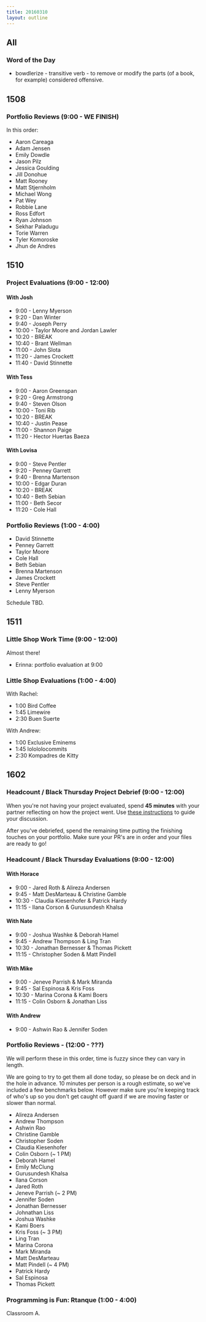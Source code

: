 ```yaml
---
title: 20160310
layout: outline
---
```


## All

### Word of the Day

* bowdlerize - transitive verb - to remove or modify the parts (of a book,
for example) considered offensive.


## 1508

### Portfolio Reviews (9:00 - WE FINISH)

In this order:

* Aaron Careaga
* Adam Jensen
* Emily Dowdle
* Jason Pilz
* Jessica Goulding
* Jill Donohue
* Matt Rooney
* Matt Stjernholm
* Michael Wong
* Pat Wey
* Robbie Lane
* Ross Edfort
* Ryan Johnson
* Sekhar Paladugu
* Torie Warren
* Tyler Komoroske
* Jhun de Andres

## 1510

### Project Evaluations (9:00 - 12:00)

#### With Josh
* 9:00 - Lenny Myerson
* 9:20 - Dan Winter
* 9:40 - Joseph Perry
* 10:00 - Taylor Moore and Jordan Lawler
* 10:20 - BREAK
* 10:40 - Brant Wellman
* 11:00 - John Slota
* 11:20 - James Crockett
* 11:40 - David Stinnette

#### With Tess
* 9:00 - Aaron Greenspan
* 9:20 - Greg Armstrong
* 9:40 - Steven Olson
* 10:00 - Toni Rib
* 10:20 - BREAK
* 10:40 - Justin Pease
* 11:00 - Shannon Paige
* 11:20 - Hector Huertas Baeza

#### With Lovisa
* 9:00 - Steve Pentler
* 9:20 - Penney Garrett
* 9:40 - Brenna Martenson
* 10:00 - Edgar Duran
* 10:20 - BREAK
* 10:40 - Beth Sebian
* 11:00 - Beth Secor
* 11:20 - Cole Hall

### Portfolio Reviews (1:00 - 4:00)

* David Stinnette
* Penney Garrett
* Taylor Moore
* Cole Hall
* Beth Sebian
* Brenna Martenson
* James Crockett
* Steve Pentler
* Lenny Myerson

Schedule TBD.


## 1511

### Little Shop Work Time (9:00 - 12:00)

Almost there!

* Erinna: portfolio evaluation at 9:00

### Little Shop Evaluations (1:00 - 4:00)

With Rachel:

* 1:00 Bird Coffee
* 1:45 Limewire
* 2:30 Buen Suerte

With Andrew:

* 1:00 Exclusive Eminems
* 1:45 lolololocommits
* 2:30 Kompadres de Kitty


## 1602

### Headcount / Black Thursday Project Debrief (9:00 - 12:00)

When you're not having your project evaluated, spend **45 minutes** with your partner reflecting on how the project went. Use [these instructions](https://github.com/turingschool/lesson_plans/blob/master/ruby_01-object_oriented_programming_with_ruby/project_debrief.md) to guide your discussion.

After you've debriefed, spend the remaining time putting the finishing touches on your portfolio. Make sure your PR's are in order and your files are ready to go!

### Headcount / Black Thursday Evaluations (9:00 - 12:00)

#### With Horace
* 9:00 - Jared Roth & Alireza Andersen
* 9:45 - Matt DesMarteau & Christine Gamble
* 10:30 - Claudia Kiesenhofer & Patrick Hardy
* 11:15 - Ilana Corson & Gurusundesh Khalsa

#### With Nate
* 9:00 - Joshua Washke & Deborah Hamel
* 9:45 - Andrew Thompson & Ling Tran
* 10:30 - Jonathan Bernesser & Thomas Pickett
* 11:15 - Christopher Soden & Matt Pindell

#### With Mike
* 9:00 - Jeneve Parrish & Mark Miranda
* 9:45 - Sal Espinosa & Kris Foss
* 10:30 - Marina Corona & Kami Boers
* 11:15 - Colin Osborn & Jonathan Liss

#### With Andrew
* 9:00 - Ashwin Rao & Jennifer Soden

### Portfolio Reviews - (12:00 - ???)

We will perform these in this order, time is fuzzy since they can vary in length.

We are going to try to get them all done today, so please be on deck and in the hole
in advance. 10 minutes per person is a rough estimate, so we've included a few benchmarks
below. However make sure you're keeping track of who's up so you don't get caught off
guard if we are moving faster or slower than normal.

* Alireza Andersen
* Andrew Thompson
* Ashwin Rao
* Christine Gamble
* Christopher Soden
* Claudia Kiesenhofer
* Colin Osborn (~ 1 PM)
* Deborah Hamel
* Emily McClung
* Gurusundesh Khalsa
* Ilana Corson
* Jared Roth
* Jeneve Parrish (~ 2 PM)
* Jennifer Soden
* Jonathan Bernesser
* Johnathan Liss
* Joshua Washke
* Kami Boers
* Kris Foss (~ 3 PM)
* Ling Tran
* Marina Corona
* Mark Miranda
* Matt DesMarteau
* Matt Pindell (~ 4 PM)
* Patrick Hardy
* Sal Espinosa
* Thomas Pickett

### Programming is Fun: Rtanque (1:00 - 4:00)

Classroom A.

